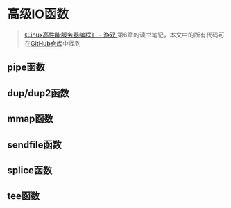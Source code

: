 # 高级IO函数

> [《Linux高性能服务器编程》 - 游双 ](https://1drv.ms/b/s!AkcJSyT7tq80c1DmkdcxK7oScvQ)第6章的读书笔记，本文中的所有代码可在[GitHub仓库](https://github.com/LittleBee1024/learning_book/tree/main/docs/booknotes/hplsp/adv_io/code)中找到

## pipe函数

## dup/dup2函数

## mmap函数

## sendfile函数

## splice函数

## tee函数

